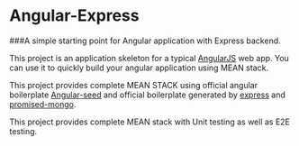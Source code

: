 # Angular-Express

###A simple starting point for Angular application with Express backend.


This project is an application skeleton for a typical [AngularJS](http://angularjs.org/) web app.
You can use it to quickly build your angular application using MEAN stack.

This project provides complete MEAN STACK using official angular boilerplate [Angular-seed](https://github.com/angular/angular-seed) and official boilerplate generated by [express](https://github.com/visionmedia/express) and [promised-mongo](https://www.npmjs.org/package/promised-mongo).

This project provides complete MEAN stack with Unit testing as well as E2E testing.
